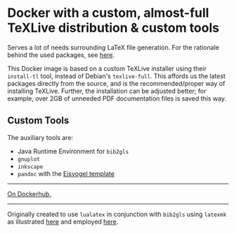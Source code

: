 # Docker with a custom, almost-full TeXLive distribution & custom tools

Serves a lot of needs surrounding LaTeX file generation.
For the rationale behind the used packages, see
[here](https://collaborating.tuhh.de/cap7863/latex-git-cookbook/-/blob/master/README.md#docker).

This Docker image is based on a custom TeXLive installer using their `install-tl` tool,
instead of Debian's `texlive-full`.
This affords us the latest packages directly from the source, and is the
recommended/proper way of installing TeXLive.
Further, the installation can be adjusted better; for example, over 2GB of unneeded PDF
documentation files is saved this way.

## Custom Tools

The auxiliary tools are:

- Java Runtime Environment for `bib2gls`
- `gnuplot`
- `inkscape`
- `pandoc` with the [Eisvogel template](https://github.com/Wandmalfarbe/pandoc-latex-template)

___

[On Dockerhub.](https://cloud.docker.com/u/alexpovel/repository/docker/alexpovel/latex)

___

Originally created to use `lualatex` in conjunction with `bib2gls` using `latexmk` as illustrated
[here](https://tex.stackexchange.com/a/401979/120853) and employed
[here](https://github.com/alexpovel/thesis_template).
